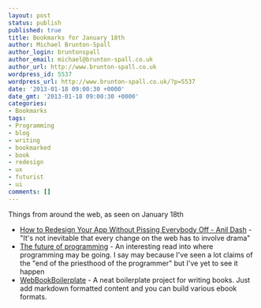 ```yaml
---
layout: post
status: publish
published: true
title: Bookmarks for January 18th
author: Michael Brunton-Spall
author_login: bruntonspall
author_email: michael@brunton-spall.co.uk
author_url: http://www.brunton-spall.co.uk
wordpress_id: 5537
wordpress_url: http://www.brunton-spall.co.uk/?p=5537
date: '2013-01-18 09:00:30 +0000'
date_gmt: '2013-01-18 09:00:30 +0000'
categories:
- Bookmarks
tags:
- Programming
- blog
- writing
- bookmarked
- book
- redesign
- ux
- futurist
- ui
comments: []
---
```

<p>Things from around the web, as seen on January 18th</p>
<ul>
<li><a href="http://dashes.com/anil/2013/01/how-to-redesign-your-app-without-pissing-everybody-off.html">How to Redesign Your App Without Pissing Everybody Off - Anil Dash</a> - &quot;It&#039;s not inevitable that every change on the web has to involve drama&quot;</li>
<li><a href="http://feedproxy.google.com/~r/oreilly/radar/atom/~3/6HVvYr9kqPU/the-future-of-programming.html">The future of programming</a> - An interesting read into where programming may be going.  I say may because I&#039;ve seen a lot claims of the &quot;end of the priesthood of the programmer&quot; but I&#039;ve yet to see it happen</li>
<li><a href="https://github.com/PascalPrecht/wbb">WebBookBoilerplate</a> - A neat boilerplate project for writing books.  Just add markdown formatted content and you can build various ebook formats.</li>
</ul>
